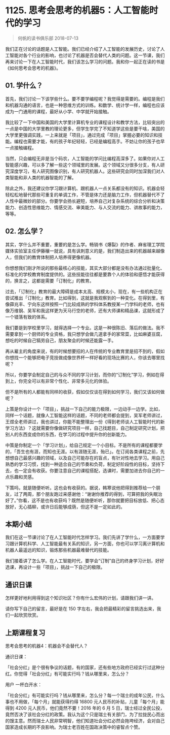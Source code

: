 # 1125. 思考会思考的机器5：人工智能时代的学习
> 何帆的读书俱乐部
2018-07-13

我们正在讨论的话题是人工智能。我们已经介绍了人工智能的发展历史，讨论了人工智能对各个行业的影响，也讨论了机器是否会替代人类的问题。这一节课，我们再来讨论一下在人工智能时代，我们该怎么学习的问题。我和你一起正在读的书是《如何思考会思考的机器》。

## 01. 学什么？

首先，我们讨论一下该学些什么。要不要学编程呢？我觉得是需要的。编程是我们和机器沟通的语言，也是一种思维方式的训练。和数学、统计学一样，编程也应该成为一门通用的课程，最好从小学、中学就开始接触。

我比较了一下中国和美国的大学里计算机专业的课程设计和教学方法，比较突出的一点是中国的大学里教的理论更多，但学生学完了不知道学这些是要干啥，美国的大学里更强调实践，一上来就是「项目」，通过完成「项目」掌握必要的知识和技能。编程也需要才能，有的孩子年纪轻轻，已经是编程高手。不妨让你的孩子也早一点接触编程。

当然，只会编程无非是当个码农，人工智能的学问比编程高深多了。如果你对人工智能感兴趣，可以多了解一些这个领域里的发展。这个领域又分很多分支，有人研究深度学习，有人研究图像识别，有人研究机器人。这些研究会同时加深我们对人类智能和非人类的机器智能的了解。

除此之外，我还建议你学习跟计算机、跟机器人一点关系都没有的知识。机器会轻轻松松地替代那些可重复的单调工作，不管是体力还是脑力工作，但机器替代不了人性中最微妙的部分。你要学会扬长避短，培养自己对复杂系统的综合分析和决策能力、创造性思维能力、情感交流、审美能力、与人交流的能力、讲故事的能力，等等。

## 02. 怎么学？

其实，学什么并不重要，重要的是怎么学。畅销书《爆裂》的作者、麻省理工学院媒体实验室主任伊藤穰一就说，具有讽刺意义的是，我们制造出来的机器越来越像人，但我们的教育体制把人培养得更像机器。

你想想我们刚才所说的那些最核心的技能，其实大部分都是没有办法通过批量化、标准化的学校教育制度提供的。这些技能往往都是要靠个人的体验和感悟才能获得的，换言之，这都是需要「订制化」的教育。

过去，「订制化」教育的最大障碍是成本太高、规模太小，现在，有一些机构正在尝试推出「订制化」教育。比如得到，这就是我观察到的一种变化。在得到里，有像薛兆丰、宁向东这样按照一门比较成熟的学科体系教授某一门学科的老师，也有像万维钢、吴军和我这样更为天马行空的老师，还有大师课和精品课，这就形成了一个错落有致的体系。

我们要是到学校里学习，就得选择一个专业。这是一种很陈旧、落后的做法。我不需要拿到一个厨师的专业资格，我只想学会做几道拿手的家常菜，比如麻婆豆腐，想吃的时候自己犒劳自己，朋友聚会的时候还能露一手。

再从雇主的角度来说，有的时候想要招的人在传统的专业教育里是招不到的，假如你想找一个能够把电子竞技做成像世界杯一样好看的现场比赛的人，你该去哪里找呢？

所以，你要学会制定自己的与众不同的学习计划，而你的“订制化”学习，例如在得到上，你完全可以有非常个性化、非常多元化的体验。

但不是所有的人都能有同样的收获，假如仅仅谈在得到如何学习，我们又该如何做呢？

上策是你设计一个「项目」，挑战一下自己的能力极限，一边动手一边学。比如，同样一个话题，就像人工智能这样的话题，不同的老师都会提到，吴军老师讲过，王煜全老师讲过，我也讲过，你能不能整理出一份《得到老师谈人工智能时代的新学习方法》？这就需要你像做研究项目一样，自己找题目，自己制定研究计划，把别人的东西变成你的东西，在学习的过程中提升你的创新能力。

中策是你制定一个「学习计划」，给自己规定一个小目标。不是所有的课程都要学的，「吾生也有涯，而知也无涯。以有涯随无涯，殆已」。在订阅各类课程之前，先想想自己最感兴趣的领域，以及自己可能存在的盲点，有针对性地去学习。用自己熟悉的学习习惯，找到一种适合自己的节奏和负荷，制定好阶段性的目标，坚持下去，也一定会有收获。你要注意自己的课程搭配，选课时，需要加进去你自己的一点乐趣和灵感。

下策吗，就是随便听听。这也会有收获的。据说，韩寒说他把得到推荐给一个朋友，过了两周，那个朋友跑过来感谢他：“谢谢你推荐的得到，可算把我的失眠治好了。”你看，这不是也有收获吗？既然是随便听听，那你就要把目标放低、把心态放好，无心插柳，或许日后能够成荫，但这不是一定如此的。

## 本期小结

我们在这一节课讨论了在人工智能时代怎样学习。我们先讲了学什么，一方面要学习跟计算机科学、人工智能最有关系的知识，另一方面，你也可以学习离计算机和机器人最遥远的知识，锻炼那些机器最难替代的技能。

我们接着讲了怎么学。在人工智能时代，要学会“订制”自己的终身学习计划，好好选课，再设计一些「项目」，挑战一下自己的极限。

## 通识日课

怎样更好地利用得到这个知识社区？你有什么宏伟的计划，请跟我们讲一讲。

请你写下自己的留言，最好是在 150 字左右，我会把最精彩的留言挑选出来，我们一起欣赏欣赏。

## 上期课程复习

思考会思考的机器4：机器会不会替代人？

通识日课：

「社会分红」是个很有争议的话题，有的国家，还有些地方政府已经实行过这种分红。你觉得「社会分红」有可能实行吗？钱从哪里来，怎么分？

用户 一杯白开水：

「社会分红」有可能实行吗？钱从哪里来，怎么分？每一个瑞士的成年公民，什么事也不用做，「每个月」就能获得约得 16800 元人民币的补贴，儿童「每个月」能得到 4200 元人民币，他们竟然不要！2016 年的 6 月 5 日，瑞士经过全民公投，竟然否决了该社会分红的政策。我认为这个只是瑞士有关部门，为了拉拢民心而出的馊主意。然而瑞士人民非常明智，他们知道社会分红必然会拖垮经济，会对自己国家造成长期的不良影响。为瑞士老百姓在国政决策中的睿智点个赞。




